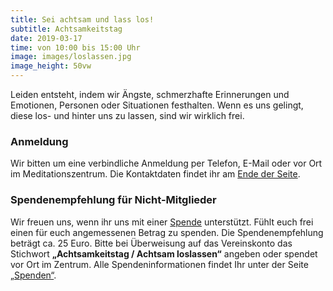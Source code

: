 ```yaml
---
title: Sei achtsam und lass los!
subtitle: Achtsamkeitstag
date: 2019-03-17
time: von 10:00 bis 15:00 Uhr
image: images/loslassen.jpg
image_height: 50vw
---
```

Leiden entsteht, indem wir Ängste, schmerzhafte Erinnerungen und Emotionen, Personen oder Situationen festhalten. Wenn es uns gelingt, diese los- und hinter uns zu lassen, sind wir wirklich frei.

### Anmeldung
Wir bitten um eine verbindliche Anmeldung per Telefon, E-Mail oder vor Ort im Meditationszentrum.  Die Kontaktdaten findet ihr am [Ende der Seite](#footer).

### Spendenempfehlung für Nicht-Mitglieder
Wir freuen uns, wenn ihr uns mit einer [Spende](spenden.html) unterstützt.  Fühlt euch frei einen für euch angemessenen Betrag zu spenden.  Die Spendenempfehlung beträgt ca. 25 Euro.  Bitte bei Überweisung auf das Vereinskonto das Stichwort **„Achtsamkeitstag / Achtsam loslassen“** angeben oder spendet vor Ort im Zentrum. Alle Spendeninformationen findet Ihr unter der Seite [„Spenden“](spenden.html).
